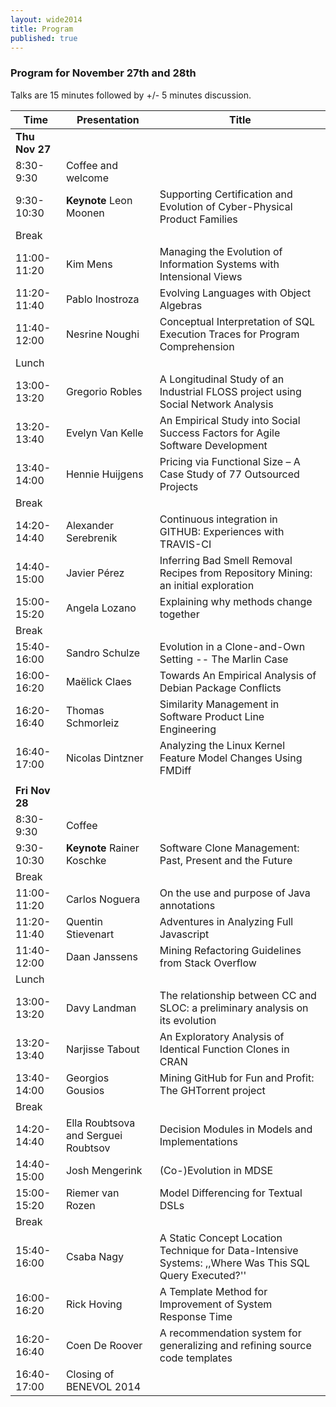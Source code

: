 ```yaml
---
layout: wide2014
title: Program
published: true
---
```

  
### Program for November 27th and 28th
Talks are 15 minutes followed by +/- 5 minutes discussion.

| Time        | Presentation                        | Title                                                                                                  |
|-------------|-------------------------------------|--------------------------------------------------------------------------------------------------------|
| **Thu Nov 27**  |                                     |                                                                                                        |
| 8:30-9:30   | Coffee and welcome                  |                                                                                                        |
| 9:30-10:30  | **Keynote** Leon Moonen             | Supporting Certification and Evolution of Cyber-Physical Product Families                              |
| Break       |                                     |                                                                                                        |
| 11:00-11:20 | Kim Mens                            | Managing the Evolution of Information Systems with Intensional Views                                   |
| 11:20-11:40 | Pablo Inostroza                     | Evolving Languages with Object Algebras                                                                |
| 11:40-12:00 | Nesrine Noughi                      | Conceptual Interpretation of SQL Execution Traces for Program Comprehension                            |
| Lunch       |                                     |                                                                                                        |
| 13:00-13:20 | Gregorio Robles                     | A Longitudinal Study of an Industrial FLOSS project using Social Network Analysis                      |
| 13:20-13:40 | Evelyn Van Kelle                    | An Empirical Study into Social Success Factors for Agile Software Development                          |
| 13:40-14:00 | Hennie Huijgens                     | Pricing via Functional Size – A Case Study of 77 Outsourced Projects                                   |
| Break       |                                     |                                                                                                        |
| 14:20-14:40 | Alexander Serebrenik                | Continuous integration in GITHUB: Experiences with TRAVIS-CI                                           |
| 14:40-15:00 | Javier Pérez                        | Inferring Bad Smell Removal Recipes from Repository Mining: an initial exploration                     |
| 15:00-15:20 | Angela Lozano                       | Explaining why methods change together                                                                 |
| Break       |                                     |                                                                                                        |
| 15:40-16:00 | Sandro Schulze                      | Evolution in a Clone-and-Own Setting -- The Marlin Case                                                |
| 16:00-16:20 | Maëlick Claes                       | Towards An Empirical Analysis of Debian Package Conflicts                                              |
| 16:20-16:40 | Thomas Schmorleiz                   | Similarity Management in Software Product Line Engineering                                             |
| 16:40-17:00 | Nicolas Dintzner                    | Analyzing the Linux Kernel Feature Model Changes Using FMDiff                                          |
|             |                                     |                                                                                                        |
| **Fri Nov 28**  |                                     |                                                                                                        |
| 8:30-9:30   | Coffee                              |                                                                                                        |
| 9:30-10:30  | **Keynote** Rainer Koschke          | Software Clone Management: Past, Present and the Future                                                |
| Break       |                                     |                                                                                                        |
| 11:00-11:20 | Carlos Noguera                      | On the use and purpose of Java annotations                                                             |
| 11:20-11:40 | Quentin Stievenart                  | Adventures in Analyzing Full Javascript                                                                |
| 11:40-12:00 | Daan Janssens                       | Mining Refactoring Guidelines from Stack Overflow                                                      |
| Lunch       |                                     |                                                                                                        |
| 13:00-13:20 | Davy Landman                        | The relationship between CC and SLOC: a preliminary analysis on its evolution                          |
| 13:20-13:40 | Narjisse Tabout                     | An Exploratory Analysis of Identical Function Clones in CRAN                                           |
| 13:40-14:00 | Georgios Gousios                    | Mining GitHub for Fun and Profit: The GHTorrent project                                                |
| Break       |                                     |                                                                                                        |
| 14:20-14:40 | Ella Roubtsova and Serguei Roubtsov | Decision Modules in Models and Implementations                                                         |
| 14:40-15:00 | Josh Mengerink                      | (Co-)Evolution in MDSE                                                                                 |
| 15:00-15:20 | Riemer van Rozen                    | Model Differencing for Textual DSLs                                                                    |
| Break       |                                     |                                                                                                        |
| 15:40-16:00 | Csaba Nagy                          | A Static Concept Location Technique for Data-Intensive Systems: ,,Where Was This SQL Query Executed?'' |
| 16:00-16:20 | Rick Hoving                         | A Template Method for Improvement of System Response Time                                              |
| 16:20-16:40 | Coen De Roover                      | A recommendation system for generalizing and refining source code templates                            |
| 16:40-17:00 | Closing of BENEVOL 2014             |                                                                                                        |
